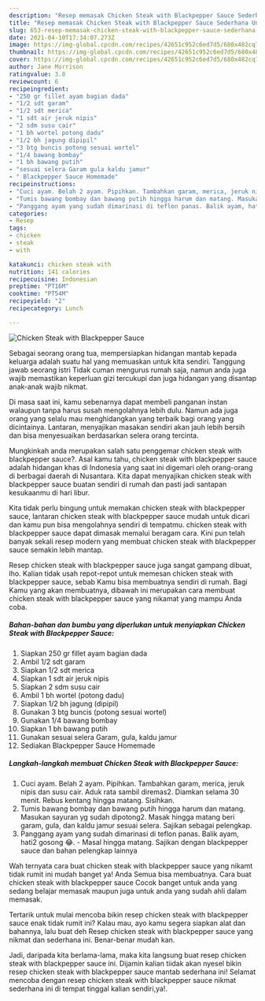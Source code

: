 ```yaml
---
description: "Resep memasak Chicken Steak with Blackpepper Sauce Sederhana Untuk Jualan"
title: "Resep memasak Chicken Steak with Blackpepper Sauce Sederhana Untuk Jualan"
slug: 653-resep-memasak-chicken-steak-with-blackpepper-sauce-sederhana-untuk-jualan
date: 2021-04-10T17:34:07.273Z
image: https://img-global.cpcdn.com/recipes/42651c952c6ed7d5/680x482cq70/chicken-steak-with-blackpepper-sauce-foto-resep-utama.jpg
thumbnail: https://img-global.cpcdn.com/recipes/42651c952c6ed7d5/680x482cq70/chicken-steak-with-blackpepper-sauce-foto-resep-utama.jpg
cover: https://img-global.cpcdn.com/recipes/42651c952c6ed7d5/680x482cq70/chicken-steak-with-blackpepper-sauce-foto-resep-utama.jpg
author: Jane Morrison
ratingvalue: 3.8
reviewcount: 6
recipeingredient:
- "250 gr fillet ayam bagian dada"
- "1/2 sdt garam"
- "1/2 sdt merica"
- "1 sdt air jeruk nipis"
- "2 sdm susu cair"
- "1 bh wortel potong dadu"
- "1/2 bh jagung dipipil"
- "3 btg buncis potong sesuai wortel"
- "1/4 bawang bombay"
- "1 bh bawang putih"
- "sesuai selera Garam gula kaldu jamur"
- " Blackpepper Sauce Homemade"
recipeinstructions:
- "Cuci ayam. Belah 2 ayam. Pipihkan. Tambahkan garam, merica, jeruk nipis dan susu cair. Aduk rata sambil diremas2. Diamkan selama 30 menit. Rebus kentang hingga matang. Sisihkan."
- "Tumis bawang bombay dan bawang putih hingga harum dan matang. Masukan sayuran yg sudah dipotong2. Masak hingga matang beri garam, gula, dan kaldu jamur sesuai selera. Sajikan sebagai pelengkap."
- "Panggang ayam yang sudah dimarinasi di teflon panas. Balik ayam, hati2 gosong 😂.  Masal hingga matang. Sajikan dengan blackpepper sauce dan bahan pelengkap lainnya"
categories:
- Resep
tags:
- chicken
- steak
- with

katakunci: chicken steak with 
nutrition: 141 calories
recipecuisine: Indonesian
preptime: "PT16M"
cooktime: "PT54M"
recipeyield: "2"
recipecategory: Lunch

---
```



![Chicken Steak with Blackpepper Sauce](https://img-global.cpcdn.com/recipes/42651c952c6ed7d5/680x482cq70/chicken-steak-with-blackpepper-sauce-foto-resep-utama.jpg)

Sebagai seorang orang tua, mempersiapkan hidangan mantab kepada keluarga adalah suatu hal yang memuaskan untuk kita sendiri. Tanggung jawab seorang istri Tidak cuman mengurus rumah saja, namun anda juga wajib memastikan keperluan gizi tercukupi dan juga hidangan yang disantap anak-anak wajib nikmat.

Di masa  saat ini, kamu sebenarnya dapat membeli panganan instan walaupun tanpa harus susah mengolahnya lebih dulu. Namun ada juga orang yang selalu mau menghidangkan yang terbaik bagi orang yang dicintainya. Lantaran, menyajikan masakan sendiri akan jauh lebih bersih dan bisa menyesuaikan berdasarkan selera orang tercinta. 



Mungkinkah anda merupakan salah satu penggemar chicken steak with blackpepper sauce?. Asal kamu tahu, chicken steak with blackpepper sauce adalah hidangan khas di Indonesia yang saat ini digemari oleh orang-orang di berbagai daerah di Nusantara. Kita dapat menyajikan chicken steak with blackpepper sauce buatan sendiri di rumah dan pasti jadi santapan kesukaanmu di hari libur.

Kita tidak perlu bingung untuk memakan chicken steak with blackpepper sauce, lantaran chicken steak with blackpepper sauce mudah untuk dicari dan kamu pun bisa mengolahnya sendiri di tempatmu. chicken steak with blackpepper sauce dapat dimasak memalui beragam cara. Kini pun telah banyak sekali resep modern yang membuat chicken steak with blackpepper sauce semakin lebih mantap.

Resep chicken steak with blackpepper sauce juga sangat gampang dibuat, lho. Kalian tidak usah repot-repot untuk memesan chicken steak with blackpepper sauce, sebab Kamu bisa membuatnya sendiri di rumah. Bagi Kamu yang akan membuatnya, dibawah ini merupakan cara membuat chicken steak with blackpepper sauce yang nikamat yang mampu Anda coba.

<!--inarticleads1-->

##### Bahan-bahan dan bumbu yang diperlukan untuk menyiapkan Chicken Steak with Blackpepper Sauce:

1. Siapkan 250 gr fillet ayam bagian dada
1. Ambil 1/2 sdt garam
1. Siapkan 1/2 sdt merica
1. Siapkan 1 sdt air jeruk nipis
1. Siapkan 2 sdm susu cair
1. Ambil 1 bh wortel (potong dadu)
1. Siapkan 1/2 bh jagung (dipipil)
1. Gunakan 3 btg buncis (potong sesuai wortel)
1. Gunakan 1/4 bawang bombay
1. Siapkan 1 bh bawang putih
1. Gunakan sesuai selera Garam, gula, kaldu jamur
1. Sediakan  Blackpepper Sauce Homemade




<!--inarticleads2-->

##### Langkah-langkah membuat Chicken Steak with Blackpepper Sauce:

1. Cuci ayam. Belah 2 ayam. Pipihkan. Tambahkan garam, merica, jeruk nipis dan susu cair. Aduk rata sambil diremas2. Diamkan selama 30 menit. Rebus kentang hingga matang. Sisihkan.
1. Tumis bawang bombay dan bawang putih hingga harum dan matang. Masukan sayuran yg sudah dipotong2. Masak hingga matang beri garam, gula, dan kaldu jamur sesuai selera. Sajikan sebagai pelengkap.
1. Panggang ayam yang sudah dimarinasi di teflon panas. Balik ayam, hati2 gosong 😂.  - Masal hingga matang. Sajikan dengan blackpepper sauce dan bahan pelengkap lainnya




Wah ternyata cara buat chicken steak with blackpepper sauce yang nikamt tidak rumit ini mudah banget ya! Anda Semua bisa membuatnya. Cara buat chicken steak with blackpepper sauce Cocok banget untuk anda yang sedang belajar memasak maupun juga untuk anda yang sudah ahli dalam memasak.

Tertarik untuk mulai mencoba bikin resep chicken steak with blackpepper sauce enak tidak rumit ini? Kalau mau, ayo kamu segera siapkan alat dan bahannya, lalu buat deh Resep chicken steak with blackpepper sauce yang nikmat dan sederhana ini. Benar-benar mudah kan. 

Jadi, daripada kita berlama-lama, maka kita langsung buat resep chicken steak with blackpepper sauce ini. Dijamin kalian tiidak akan nyesel bikin resep chicken steak with blackpepper sauce mantab sederhana ini! Selamat mencoba dengan resep chicken steak with blackpepper sauce nikmat sederhana ini di tempat tinggal kalian sendiri,ya!.


